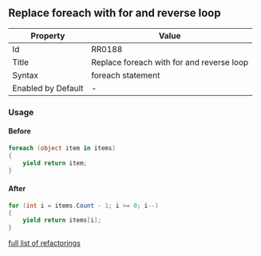 ## Replace foreach with for and reverse loop

| Property           | Value                                     |
| ------------------ | ----------------------------------------- |
| Id                 | RR0188                                    |
| Title              | Replace foreach with for and reverse loop |
| Syntax             | foreach statement                         |
| Enabled by Default | -                                         |

### Usage

#### Before

```csharp
foreach (object item in items)
{
    yield return item;
}
```

#### After

```csharp
for (int i = items.Count - 1; i >= 0; i--)
{
    yield return items[i];
}
```

[full list of refactorings](Refactorings.md)